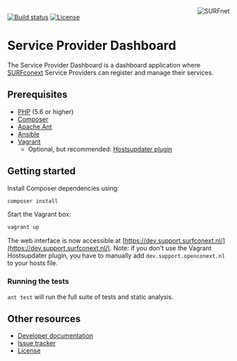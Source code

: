 <a href="https://www.surf.nl/over-surf/werkmaatschappijen/surfnet">
    <img src="https://www.surf.nl/binaries/werkmaatschappijlogo/content/gallery/surf/logos/surfnet.png" alt="SURFnet"
         align="right" />
</a>

[![Build status](https://img.shields.io/travis/SURFnet/sp-dashboard.svg)](https://travis-ci.org/SURFnet/sp-dashboard)
[![License](https://img.shields.io/github/license/SURFnet/sp-dashboard.svg)](https://github.com/SURFnet/sp-dashboard/blob/master/LICENSE.txt)

# Service Provider Dashboard

The Service Provider Dashboard is a dashboard application where
[SURFconext](https://www.surf.nl/diensten-en-producten/surfconext/index.html) Service Providers can register and manage
their services.

## Prerequisites

- [PHP](https://secure.php.net/manual/en/install.php) (5.6 or higher)
- [Composer](https://getcomposer.org/doc/00-intro.md)
- [Apache Ant](https://ant.apache.org/manual/install.html)
- [Ansible](https://docs.ansible.com/ansible/intro_installation.html)
- [Vagrant](https://www.vagrantup.com/docs/installation/)
  - Optional, but recommended: [Hostsupdater plugin](https://github.com/cogitatio/vagrant-hostsupdater)

## Getting started

Install Composer dependencies using:

```bash
composer install
```

Start the Vagrant box:

```bash
vagrant up
```

The web interface is now accessible at [https://dev.support.surfconext.nl/](https://dev.support.surfconext.nl/).
Note: if you don't use the Vagrant Hostsupdater plugin, you have to manually add `dev.support.openconext.nl` to your hosts file.

### Running the tests

`ant test` will run the full suite of tests and static analysis.

## Other resources

 - [Developer documentation](docs/index.md)
 - [Issue tracker](https://www.pivotaltracker.com/n/projects/1400064)
 - [License](LICENSE.txt)
